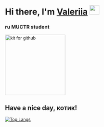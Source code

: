 <h1 text-align: center>Hi there, I'm <a href="https://t.me/vlrriiii" target="_blank">Valeriia</a> 
<img src="https://github.com/blackcater/blackcater/raw/main/images/Hi.gif" height="32"/></h1>

<h3 text-align: center>ru MUCTR student</h3>

<img src="https://i.pinimg.com/736x/83/7c/20/837c2003591cb7e14745ebb356fc030a.jpg" alt="kit for github" weight=100 height=200>
<h2>Have a nice day, котик!</h2>

<!---Для компактной версии-->
[![Top Langs](https://github-readme-stats.vercel.app/api/top-langs/?username=meta6a6y&layout=compact)](https://github.com/anuraghazra/github-readme-stats)
